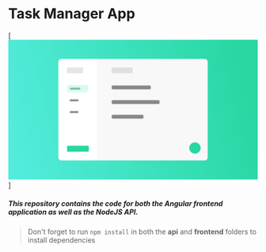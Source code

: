 # Task Manager App

[![Application Design Illustration](App_Illustration.png)]

##### This repository contains the code for both the Angular frontend application as well as the NodeJS API. 

> Don't forget to run `npm install` in both the **api** and **frontend** folders to install dependencies

